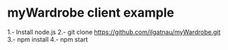 # myWardrobe client example

1.- Install node.js
2.- git clone https://github.com/ilgatnau/myWardrobe.git
3.- npm install
4.- npm start